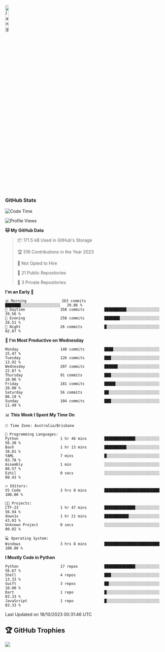 <p align="left"><img width=15%" src="https://github.com/alansmathew/alansmathew/raw/master/lang.gif" alt="lang image here" /></p>

# <h3 align="left">GitHub Stats</h3>

<!--START_SECTION:waka-->
![Code Time](http://img.shields.io/badge/Code%20Time-315%20hrs%2027%20mins-blue)

![Profile Views](http://img.shields.io/badge/Profile%20Views-0-blue)

**🐱 My GitHub Data** 

> 📦 171.5 kB Used in GitHub's Storage 
 > 
> 🏆 516 Contributions in the Year 2023
 > 
> 🚫 Not Opted to Hire
 > 
> 📜 21 Public Repositories 
 > 
> 🔑 3 Private Repositories 
 > 
**I'm an Early 🐤** 

```text
🌞 Morning                263 commits         ███████░░░░░░░░░░░░░░░░░░   29.06 % 
🌆 Daytime                358 commits         ██████████░░░░░░░░░░░░░░░   39.56 % 
🌃 Evening                258 commits         ███████░░░░░░░░░░░░░░░░░░   28.51 % 
🌙 Night                  26 commits          █░░░░░░░░░░░░░░░░░░░░░░░░   02.87 % 
```
📅 **I'm Most Productive on Wednesday** 

```text
Monday                   140 commits         ████░░░░░░░░░░░░░░░░░░░░░   15.47 % 
Tuesday                  126 commits         ███░░░░░░░░░░░░░░░░░░░░░░   13.92 % 
Wednesday                207 commits         ██████░░░░░░░░░░░░░░░░░░░   22.87 % 
Thursday                 91 commits          ███░░░░░░░░░░░░░░░░░░░░░░   10.06 % 
Friday                   181 commits         █████░░░░░░░░░░░░░░░░░░░░   20.00 % 
Saturday                 56 commits          ██░░░░░░░░░░░░░░░░░░░░░░░   06.19 % 
Sunday                   104 commits         ███░░░░░░░░░░░░░░░░░░░░░░   11.49 % 
```


📊 **This Week I Spent My Time On** 

```text
🕑︎ Time Zone: Australia/Brisbane

💬 Programming Languages: 
Python                   1 hr 46 mins        ██████████████░░░░░░░░░░░   56.38 % 
Bash                     1 hr 13 mins        ██████████░░░░░░░░░░░░░░░   38.81 % 
YAML                     7 mins              █░░░░░░░░░░░░░░░░░░░░░░░░   03.78 % 
Assembly                 1 min               ░░░░░░░░░░░░░░░░░░░░░░░░░   00.57 % 
Ezhil                    0 secs              ░░░░░░░░░░░░░░░░░░░░░░░░░   00.43 % 

🔥 Editors: 
VS Code                  3 hrs 8 mins        █████████████████████████   100.00 % 

🐱‍💻 Projects: 
CTF-23                   1 hr 47 mins        ██████████████░░░░░░░░░░░   56.94 % 
down1x                   1 hr 21 mins        ███████████░░░░░░░░░░░░░░   43.03 % 
Unknown Project          0 secs              ░░░░░░░░░░░░░░░░░░░░░░░░░   00.02 % 

💻 Operating System: 
Windows                  3 hrs 8 mins        █████████████████████████   100.00 % 
```

**I Mostly Code in Python** 

```text
Python                   17 repos            ██████████████░░░░░░░░░░░   56.67 % 
Shell                    4 repos             ███░░░░░░░░░░░░░░░░░░░░░░   13.33 % 
Swift                    3 repos             ██░░░░░░░░░░░░░░░░░░░░░░░   10.00 % 
Dart                     1 repo              █░░░░░░░░░░░░░░░░░░░░░░░░   03.33 % 
JavaScript               1 repo              █░░░░░░░░░░░░░░░░░░░░░░░░   03.33 % 
```




 Last Updated on 18/10/2023 00:31:46 UTC
<!--END_SECTION:waka-->

## 🏆 GitHub Trophies

![](https://github-profile-trophy.vercel.app/?username=samh06&theme=discord&no-frame=true&no-bg=false&margin-w=4)

